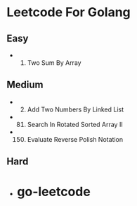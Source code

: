 # Leetcode For Golang

## Easy
- 1. Two Sum By Array

## Medium
- 2. Add Two Numbers By Linked List
- 81. Search In Rotated Sorted Array II
- 150. Evaluate Reverse Polish Notation

## Hard
- # go-leetcode
